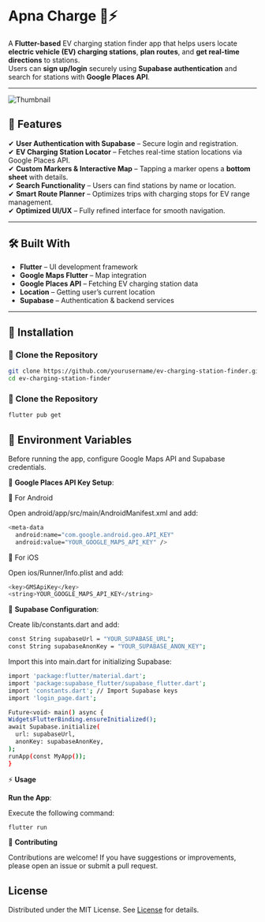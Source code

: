 # Apna Charge 🚗⚡

A **Flutter-based** EV charging station finder app that helps users locate **electric vehicle (EV) charging stations**, **plan routes**, and **get real-time directions** to stations.  
Users can **sign up/login** securely using **Supabase authentication** and search for stations with **Google Places API**.  

---
![Thumbnail](assets/images/screenshot.png)

## 📌 **Features**

✔ **User Authentication with Supabase** – Secure login and registration.  
✔ **EV Charging Station Locator** – Fetches real-time station locations via Google Places API.  
✔ **Custom Markers & Interactive Map** – Tapping a marker opens a **bottom sheet** with details.  
✔ **Search Functionality** – Users can find stations by name or location.  
✔ **Smart Route Planner** – Optimizes trips with charging stops for EV range management.  
✔ **Optimized UI/UX** – Fully refined interface for smooth navigation.  

---

## 🛠️ **Built With**
- **Flutter** – UI development framework
- **Google Maps Flutter** – Map integration
- **Google Places API** – Fetching EV charging station data
- **Location** – Getting user’s current location
- **Supabase** – Authentication & backend services

---

## 🚀 **Installation**

### 🔹 **Clone the Repository**
```bash
git clone https://github.com/yourusername/ev-charging-station-finder.git
cd ev-charging-station-finder
```

### 🔹 **Clone the Repository**
```bash
flutter pub get
```


## 🔑 Environment Variables

Before running the app, configure Google Maps API and Supabase credentials.

🔹 **Google Places API Key Setup**:

  📌 For Android
  
  Open android/app/src/main/AndroidManifest.xml and add:
  ```bash
  <meta-data
    android:name="com.google.android.geo.API_KEY"
    android:value="YOUR_GOOGLE_MAPS_API_KEY" />
  ```
  📌 For iOS

  Open ios/Runner/Info.plist and add:

  ```bash
  <key>GMSApiKey</key>
<string>YOUR_GOOGLE_MAPS_API_KEY</string>

  ```

🔹 **Supabase Configuration**:

  Create lib/constants.dart and add:
  ```bash
  const String supabaseUrl = "YOUR_SUPABASE_URL";
  const String supabaseAnonKey = "YOUR_SUPABASE_ANON_KEY";
  ```

  Import this into main.dart for initializing Supabase:
  ```bash
  import 'package:flutter/material.dart';
import 'package:supabase_flutter/supabase_flutter.dart';
import 'constants.dart'; // Import Supabase keys
import 'login_page.dart';

Future<void> main() async {
  WidgetsFlutterBinding.ensureInitialized();
  await Supabase.initialize(
    url: supabaseUrl,
    anonKey: supabaseAnonKey,
  );
  runApp(const MyApp());
}
  ```

⚡ **Usage**

  **Run the App**:

  Execute the following command:
  ```bash
  flutter run
  ```


🤝  **Contributing**

Contributions are welcome! If you have suggestions or improvements, please open an issue or submit a pull request.

## License

Distributed under the MIT License. See [License](https://choosealicense.com/licenses/mit/) for details.

